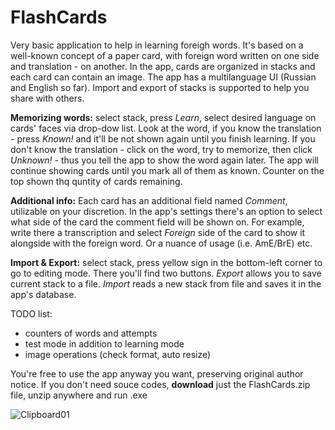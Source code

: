 # FlashCards
Very basic application to help in learning foreigh words. It's based on a well-known concept of a paper card, with foreign word written on one side and translation - on another. In the app, cards are organized in stacks and each card can contain an image. The app has a multilanguage UI (Russian and English so far). Import and export of stacks is supported to help you share with others.

**Memorizing words:** select stack, press _Learn_, select desired language on cards' faces via drop-dow list. Look at the word, if you know the translation - press _Known!_ and it'll be not shown again until you finish learning. If you don't know the translation - click on the word, try to memorize, then click _Unknown!_ - thus you tell the app to show the word again later. The app will continue showing cards until you mark all of them as known. Counter on the top shown thq quntity of cards remaining.

**Additional info:** Each card has an additional field named _Comment_, utilizable on your discretion. In the app's settings there's an option to select what side of the card the comment field will be shown on. For example, write there a transcription and select _Foreign_ side of the card to show it alongside with the foreign word. Or a nuance of usage (i.e. AmE/BrE) etc. 

**Import & Export:** select stack, press yellow sign in the bottom-left corner to go to editing mode. There you'll find two buttons. _Export_ allows you to save current stack to a file. _Import_ reads a new stack from file and saves it in the app's database. 

TODO list: 
- counters of words and attempts
- test mode in addition to learning mode
- image operations (check format, auto resize)

You're free to use the app anyway you want, preserving original author notice.
If you don't need souce codes, **download** just the FlashCards.zip file, unzip anywhere and run .exe

![Clipboard01](https://user-images.githubusercontent.com/86118729/147366197-7870855e-2462-4010-9f96-0d2c651c06c0.jpg)
